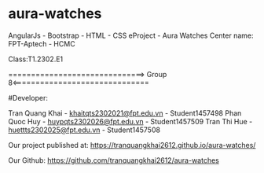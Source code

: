 # aura-watches
AngularJs - Bootstrap - HTML - CSS
eProject - Aura Watches
Center name: FPT-Aptech - HCMC

Class:T1.2302.E1

==============================> Group 8<==============================

#Developer:

Tran Quang Khai - khaitqts2302021@fpt.edu.vn - Student1457498
Phan Quoc Huy - huypqts2302026@fpt.edu.vn - Student1457509
Tran Thi Hue - huettts2302025@fpt.edu.vn - Student1457508



Our project published at: https://tranquangkhai2612.github.io/aura-watches/

Our Github: https://github.com/tranquangkhai2612/aura-watches
